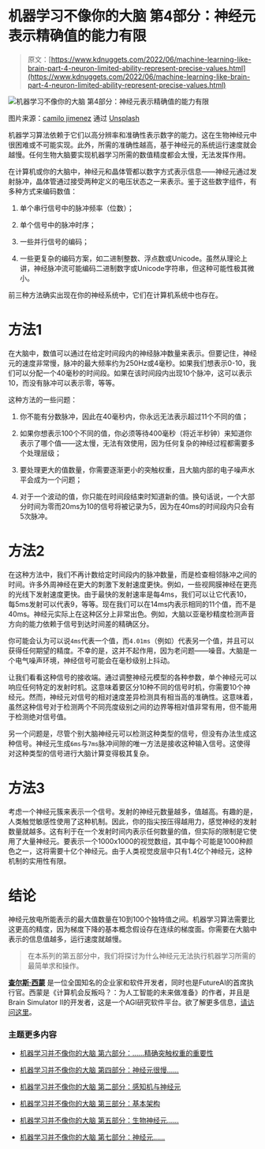 # 机器学习不像你的大脑 第4部分：神经元表示精确值的能力有限

> 原文：[https://www.kdnuggets.com/2022/06/machine-learning-like-brain-part-4-neuron-limited-ability-represent-precise-values.html](https://www.kdnuggets.com/2022/06/machine-learning-like-brain-part-4-neuron-limited-ability-represent-precise-values.html)

![机器学习不像你的大脑 第4部分：神经元表示精确值的能力有限](../Images/dd22cb4b28766ee141a8fb9838e52253.png)

图片来源：[camilo jimenez](https://unsplash.com/@camstejim?utm_source=unsplash&utm_medium=referral&utm_content=creditCopyText) 通过 [Unsplash](https://unsplash.com/s/photos/neuron%E2%80%99s?utm_source=unsplash&utm_medium=referral&utm_content=creditCopyText)

机器学习算法依赖于它们以高分辨率和准确性表示数字的能力。这在生物神经元中很困难或不可能实现。此外，所需的准确性越高，基于神经元的系统运行速度就会越慢。任何生物大脑要实现机器学习所需的数值精度都会太慢，无法发挥作用。

在计算机或你的大脑中，神经元和晶体管都以数字方式表示信息——神经元通过发射脉冲，晶体管通过接受两种定义的电压状态之一来表示。鉴于这些数字组件，有多种方式来编码数值：

1.  单个串行信号中的脉冲频率（位数）；

1.  单个信号中的脉冲时序；

1.  一些并行信号的编码；

1.  一些更复杂的编码方案，如二进制整数、浮点数或Unicode。虽然从理论上讲，神经脉冲流可能编码二进制数字或Unicode字符串，但这种可能性极其微小。

前三种方法确实出现在你的神经系统中，它们在计算机系统中也存在。

# 方法1

在大脑中，数值可以通过在给定时间段内的神经脉冲数量来表示。但要记住，神经元的速度非常慢，脉冲的最大频率约为250Hz或4毫秒。如果我们想表示0-10，我们可以分配一个40毫秒的时间段。如果在该时间段内出现10个脉冲，这可以表示10，而没有脉冲可以表示零，等等。

这种方法的一些问题：

1.  你不能有分数脉冲，因此在40毫秒内，你永远无法表示超过11个不同的值；

1.  如果你想表示100个不同的值，你必须等待400毫秒（将近半秒钟）来知道你表示了哪个值——这太慢，无法有效使用，因为任何复杂的神经过程都需要多个处理层级；

1.  要处理更大的值数量，你需要逐渐更小的突触权重，且大脑内部的电子噪声水平会成为一个问题；

1.  对于一个波动的值，你只能在时间段结束时知道新的值。换句话说，一个大部分时间为零而20ms为10的信号将被记录为5，因为在40ms的时间段内只会有5次脉冲。

# 方法2

在这种方法中，我们不再计数给定时间段内的脉冲数量，而是检查相邻脉冲之间的时间。许多外周神经在更大的刺激下发射速度更快。例如，一些视网膜神经在更亮的光线下发射速度更快。由于最快的发射速率是每4ms，我们可以让它代表10，每5ms发射可以代表9，等等。现在我们可以在14ms内表示相同的11个值，而不是40ms。神经元实际上在这种区分上非常出色。例如，大脑以亚毫秒精度检测声音方向的能力依赖于信号到达时间差的精确区分。

你可能会认为可以说`4ms`代表一个值，而`4.01ms`（例如）代表另一个值，并且可以获得任何期望的精度。不幸的是，这并不起作用，因为老问题——噪音。大脑是一个电气噪声环境，神经信号可能会在毫秒级别上抖动。

让我们看看这种信号的接收端。通过调整神经元模型的各种参数，单个神经元可以响应任何特定的发射时机。这意味着要区分10种不同的信号时机，你需要10个神经元。然而，神经元对信号的相对速度差异检测具有相当高的准确性。这意味着，虽然这种信号对于检测两个不同亮度级别之间的边界等相对值非常有用，但不能用于检测绝对信号值。

另一个问题是，尽管个别大脑神经元可以检测这种类型的信号，但没有办法生成这种信号。神经元生成`6ms`与`7ms`脉冲间隙的唯一方法是接收这种输入信号。这使得对这种类型的信号进行大脑计算变得极其复杂。

# 方法3

考虑一个神经元簇来表示一个信号。发射的神经元数量越多，值越高。有趣的是，人类触觉敏感性使用了这种机制。因此，你的指尖按压得越用力，感觉神经的发射数量就越多。这有利于在一个发射时间内表示任何数量的值，但实际的限制是它使用了大量神经元。要表示一个1000x1000的视觉数组，其中每个可能是1000种颜色之一，这将需要十亿个神经元。由于人类视觉皮层中只有1.4亿个神经元，这种机制的实用性有限。

# 结论

神经元放电所能表示的最大值数量在10到100个独特值之间。机器学习算法需要比这更高的精度，因为梯度下降的基本概念假设存在连续的梯度面。你需要在大脑中表示的信息值越多，运行速度就越慢。

> 在本系列的第五部分中，我们将探讨为什么神经元无法执行机器学习所需的最简单求和操作。

**[查尔斯·西蒙](https://futureai.guru/Founder.aspx)** 是一位全国知名的企业家和软件开发者，同时也是FutureAI的首席执行官。西蒙是《计算机会反叛吗？：为人工智能的未来做准备》的作者，并且是Brain Simulator II的开发者，这是一个AGI研究软件平台。欲了解更多信息，[请访问这里](https://futureai.guru/Founder.aspx)。

### 主题更多内容

+   [机器学习并不像你的大脑 第六部分：……精确突触权重的重要性](https://www.kdnuggets.com/2022/08/machine-learning-like-brain-part-6-importance-precise-synapse-weights-ability-set-quickly.html)

+   [机器学习并不像你的大脑 第四部分：神经元很慢……](https://www.kdnuggets.com/2022/04/machine-learning-like-brain-part-one-neurons-slow-slow-slow.html)

+   [机器学习并不像你的大脑 第二部分：感知机与神经元](https://www.kdnuggets.com/2022/05/machine-learning-like-brain-part-two-perceptrons-neurons.html)

+   [机器学习并不像你的大脑 第三部分：基本架构](https://www.kdnuggets.com/2022/06/machine-learning-like-brain-part-3-fundamental-architecture.html)

+   [机器学习并不像你的大脑 第五部分：生物神经元……](https://www.kdnuggets.com/2022/07/machine-learning-like-brain-part-5-biological-neurons-cant-summation-inputs.html)

+   [机器学习并不像你的大脑 第七部分：神经元……](https://www.kdnuggets.com/2022/08/machine-learning-like-brain-part-seven-neurons-good.html)

